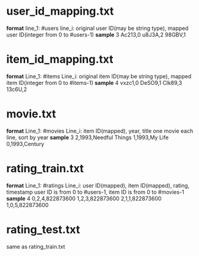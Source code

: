 user_id_mapping.txt
===
**format**
line_1: #users
line_i: original user ID(may be string type), mapped user ID(integer from 0 to #users-1)
**sample**
3
Ac213,0
u8J3A,2
98GBV,1

item_id_mapping.txt
===
**format**
Line_1: #items
Line_i: original item ID(may be string type), mapped item ID(integer from 0 to #items-1)
**sample**
4
vxzc1,0
DeSO9,1
Clk89,3
13c6U,2

movie.txt
===
**format**
Line_1: #movies
Line_i: item ID(mapped), year, title 
one movie each line, sort by year
**sample**
3
2,1993,Needful Things 
1,1993,My Life 
0,1993,Century 
 
rating_train.txt
===
**format**
Line_1: #ratings
Line_i: user ID(mapped), item ID(mapped), rating, timestamp
user ID is from 0 to #users-1, item ID is from 0 to #movies-1
**sample**
4
0,2,4,822873600
1,2,3,822873600
2,1,1,822873600
1,0,5,822873600

rating_test.txt
===
same as rating_train.txt
